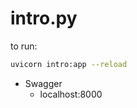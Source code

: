 intro.py
==========

to run:

```sh
uvicorn intro:app --reload
```

- Swagger
    - localhost:8000



